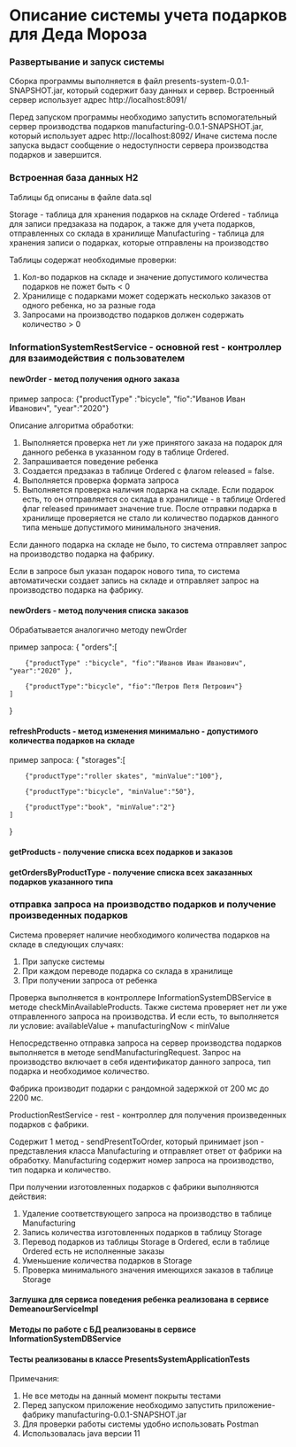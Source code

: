 # Описание системы учета подарков для Деда Мороза

### Развертывание и запуск системы

Сборка программы выполняется в файл presents-system-0.0.1-SNAPSHOT.jar, который содержит базу данных и сервер.
Встроенный сервер использует адрес http://localhost:8091/

Перед запуском программы необходимо запустить вспомогательный сервер производства подарков manufacturing-0.0.1-SNAPSHOT.jar, который использует адрес http://localhost:8092/
Иначе система после запуска выдаст сообщение о недоступности сервера производства подарков и завершится.
 
### Встроенная база данных H2

Таблицы бд описаны в файле data.sql

Storage - таблица для хранения подарков на складе
Ordered - таблица для записи предзаказа на подарок, а также для учета подарков, отправленных со склада в хранилище
Manufacturing - таблица для хранения записи о подарках, которые отправлены на производство

Таблицы содержат необходимые проверки:
1. Кол-во подарков на складе и значение допустимого количества подарков не пожет быть < 0
2. Хранилище с подарками может содержать несколько заказов от одного ребенка, но за разные года
3. Запросами на производство подарков должен содержать количество > 0

### InformationSystemRestService - основной rest - контроллер для взаимодействия с пользователем

#### newOrder - метод получения одного заказа

пример запроса:
{"productType" :"bicycle", "fio":"Иванов Иван Иванович", "year":"2020"}

Описание алгоритма обработки:
1. Выполняется проверка нет ли уже принятого заказа на подарок для данного ребенка в указанном году в таблице Ordered.
2. Запрашивается поведение ребенка
3. Создается предзаказ в таблице Ordered с флагом released = false.
4. Выполняется проверка формата запроса
5. Выполняется проверка наличия подарка на складе. Если подарок есть, то он отправляется со склада в хранилище - в таблице Ordered флаг released принимает значение true.
После отправки подарка в хранилище проверяется не стало ли количество подарков данного типа меньше допустимого минимального значения.

Если данного подарка на складе не было, то система отправляет запрос на производство подарка на фабрику.

Если в запросе был указан подарок нового типа, то система автоматически создает запись на складе и отправляет запрос на производство подарка на фабрику.

#### newOrders - метод получения списка заказов
Обрабатывается аналогично методу newOrder

пример запроса:
{
    "orders":[
    
        {"productType" :"bicycle", "fio":"Иванов Иван Иванович", "year":"2020" },
        
        {"productType":"bicycle", "fio":"Петров Петя Петрович"}
    ]
}


#### refreshProducts - метод изменения минимально - допустимого количества подарков на складе
пример запроса:
{
    "storages":[
    
        {"productType":"roller skates", "minValue":"100"},
        
        {"productType":"bicycle", "minValue":"50"},
        
        {"productType":"book", "minValue":"2"}
    ]
}

#### getProducts - получение списка всех подарков и заказов

#### getOrdersByProductType - получение списка всех заказанных подарков указанного типа

### отправка запроса на производство подарков и получение произведенных подарков

Система проверяет наличие необходимого количества подарков на складе в следующих случаях:
1. При запуске системы
2. При каждом переводе подарка со склада в хранилище
3. При получении запроса от ребенка

Проверка выполняется в контроллере InformationSystemDBService в методе checkMinAvailableProducts.
Также система проверяет нет ли уже отправленного запроса на производства. И если есть, то выполняется ли условие:
availableValue + manufacturingNow < minValue

Непосредственно отправка запроса на сервер производства подарков выполняется в методе sendManufacturingRequest.
Запрос на производство включает в себя идентификатор данного запроса, тип подарка и необходимое количество.

Фабрика производит подарки с рандомной задержкой от 200 мс до 2200 мс.
 
ProductionRestService - rest - контроллер для получения произведенных подарков с фабрики.

Содержит 1 метод - sendPresentToOrder, который принимает json - представления класса Manufacturing и отправляет ответ 
от фабрики на обработку. Manufacturing содержит номер запроса на производство, тип подарка и количество.

При получении изготовленных подарков с фабрики выполняются действия:
1. Удаление соответствующего запроса на производство в таблице Manufacturing
2. Запись количества изготовленных подарков в таблицу Storage
3. Перевод подарков из таблицы Storage в Ordered, если в таблице Ordered есть не исполненные заказы
4. Уменьшение количества подарков в Storage
5. Проверка минимального значения имеющихся заказов в таблице Storage


#### Заглушка для сервиса поведения ребенка реализована в сервисе DemeanourServiceImpl

#### Методы по работе с БД реализованы в сервисе InformationSystemDBService 

#### Тесты реализованы в классе PresentsSystemApplicationTests

Примечания:
1. Не все методы на данный момент покрыты тестами
2. Перед запуском приложение необходимо запустить приложение-фабрику manufacturing-0.0.1-SNAPSHOT.jar
3. Для проверки работы системы удобно использовать Postman
4. Использовалась java версии 11